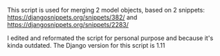 This script is used for merging 2 model objects, based on 2 snippets: https://djangosnippets.org/snippets/382/ and https://djangosnippets.org/snippets/2283/

I edited and reformated the script for personal purpose and because it's kinda outdated.
The Django version for this script is 1.11